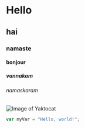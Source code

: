 # Hello
## hai
### namaste
#### bonjour
##### vannakam
###### namaskaram

![Image of Yaktocat](https://octodex.github.com/images/yaktocat.png)


``` javascript
var myVar = "Hello, world!";
```
